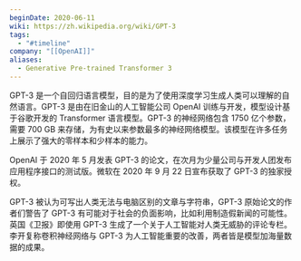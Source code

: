 ```yaml
---
beginDate: 2020-06-11
wiki: https://zh.wikipedia.org/wiki/GPT-3
tags:
  - "#timeline"
company: "[[OpenAI]]"
aliases:
  - Generative Pre-trained Transformer 3
---
```

GPT-3 是一个自回归语言模型，目的是为了使用深度学习生成人类可以理解的自然语言。GPT-3 是由在旧金山的人工智能公司 OpenAI 训练与开发，模型设计基于谷歌开发的 Transformer 语言模型。GPT-3 的神经网络包含 1750 亿个参数，需要 700 GB 来存储，为有史以来参数最多的神经网络模型。该模型在许多任务上展示了强大的零样本和少样本的能力。

OpenAI 于 2020 年 5 月发表 GPT-3 的论文，在次月为少量公司与开发人团发布应用程序接口的测试版。微软在 2020 年 9 月 22 日宣布获取了 GPT-3 的独家授权。

GPT-3 被认为可写出人类无法与电脑区别的文章与字符串，GPT-3 原始论文的作者们警告了 GPT-3 有可能对于社会的负面影响，比如利用制造假新闻的可能性。英国《卫报》即使用 GPT-3 生成了一个关于人工智能对人类无威胁的评论专栏。李开复称卷积神经网络与 GPT-3 为人工智能重要的改善，两者皆是模型加海量数据的成果。